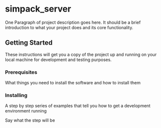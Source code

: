 # simpack_server

One Paragraph of project description goes here. It should be a brief introduction to what your project does and its core functionality.

## Getting Started

These instructions will get you a copy of the project up and running on your local machine for development and testing purposes.

### Prerequisites

What things you need to install the software and how to install them

### Installing

A step by step series of examples that tell you how to get a development environment running

Say what the step will be
